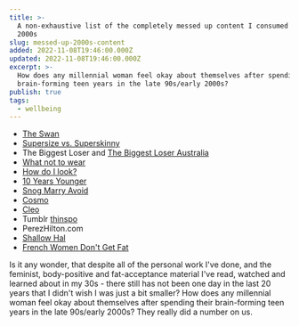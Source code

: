 ```yaml
---
title: >-
  A non-exhaustive list of the completely messed up content I consumed in the
  2000s
slug: messed-up-2000s-content
added: 2022-11-08T19:46:00.000Z
updated: 2022-11-08T19:46:00.000Z
excerpt: >-
  How does any millennial woman feel okay about themselves after spending their
  brain-forming teen years in the late 90s/early 2000s?
publish: true
tags:
  - wellbeing
---
```


- [The Swan](<https://en.wikipedia.org/wiki/The_Swan_(TV_series)>)
- [Supersize vs. Superskinny](https://en.wikipedia.org/wiki/Supersize_vs_Superskinny) 
- The Biggest Loser and [The Biggest Loser Australia](<https://en.wikipedia.org/wiki/The_Biggest_Loser_(Australian_TV_series)>)
- [What not to wear](<https://en.wikipedia.org/wiki/What_Not_to_Wear_(British_TV_series)>)
- [How do I look?](https://en.wikipedia.org/wiki/How_Do_I_Look%3F)
- [10 Years Younger](<https://en.wikipedia.org/wiki/10_Years_Younger_(British_TV_series)>)
- [Snog Marry Avoid](https://en.wikipedia.org/wiki/Snog_Marry_Avoid%3F)
- [Cosmo](https://www.theguardian.com/media/2018/oct/16/cosmopolitans-australia-magazine-to-close-after-45-years)
- [Cleo](<https://en.wikipedia.org/wiki/Cleo_(magazine)>) 
- Tumblr [thinspo](https://www.commonsensemedia.org/articles/what-is-thinspiration-and-what-should-i-know-about-it)
- PerezHilton.com
- [Shallow Hal](https://en.wikipedia.org/wiki/Shallow_Hal)
- [French Women Don't Get Fat](https://www.goodreads.com/book/show/106882.French_Women_Don_t_Get_Fat)

Is it any wonder, that despite all of the personal work I've done, and the feminist, body-positive and fat-acceptance material I've read, watched and learned about in my 30s - there still has not been one day in the last 20 years that I didn't wish I was just a bit smaller? How does any millennial woman feel okay about themselves after spending their brain-forming teen years in the late 90s/early 2000s? They really did a number on us.
